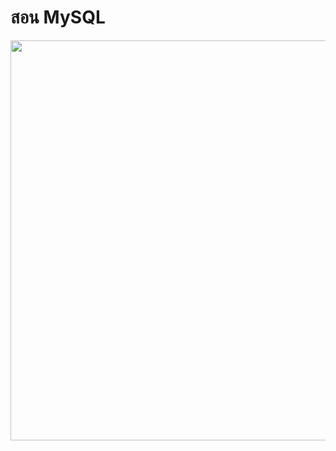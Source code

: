 # สอน MySQL

<a href='https://www.youtube.com/watch?v=dlokNelR6QQ&list=PLoTScYm9O0GFmJDsZipFCrY6L-0RrBYLT&index=1'><img src='http://i3.ytimg.com/vi/dlokNelR6QQ/maxresdefault.jpg' width=640 /></a>
